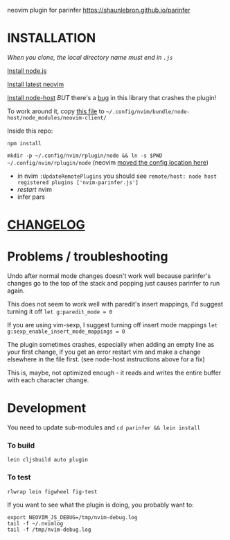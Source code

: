 neovim plugin for parinfer
https://shaunlebron.github.io/parinfer

# INSTALLATION

*When you clone, the local directory name must end in `.js`*

[Install node.js](https://nodejs.org)

[Install latest neovim](https://github.com/neovim/neovim/wiki/Installing-Neovim)

[Install node-host](https://github.com/neovim/node-host) *BUT* there's a [bug](https://github.com/neovim/node-client/issues/8) in this library that crashes the plugin!

To work around it, copy [this file](https://github.com/snoe/node-client/blob/master/index.js) to `~/.config/nvim/bundle/node-host/node_modules/neovim-client/`

Inside this repo:

`npm install`

`mkdir -p ~/.config/nvim/rplugin/node && ln -s $PWD ~/.config/nvim/rplugin/node`
(neovim [moved the config location here](https://github.com/neovim/neovim/wiki/Following-HEAD))

- in nvim `:UpdateRemotePlugins` you should see `remote/host: node host registered plugins ['nvim-parinfer.js']` 
- *restart* nvim
- infer pars

# [CHANGELOG](CHANGES.md)

# Problems / troubleshooting

Undo after normal mode changes doesn't work well because parinfer's changes go to the top of the stack and popping just causes parinfer to run again.

This does not seem to work well with paredit's insert mappings, I'd suggest turning it off `let g:paredit_mode = 0`

If you are using vim-sexp, I suggest turning off insert mode mappings `let g:sexp_enable_insert_mode_mappings = 0`

The plugin sometimes crashes, especially when adding an empty line as your first change, if you get an error restart vim and make a change elsewhere in the file first. (see node-host instructions above for a fix)

This is, maybe, not optimized enough - it reads and writes the entire buffer with each character change.

# Development

You need to update sub-modules and
`cd parinfer && lein install`

###  To build
`lein cljsbuild auto plugin`

### To test
`rlwrap lein figwheel fig-test`

If you want to see what the plugin is doing, you probably want to:
```
export NEOVIM_JS_DEBUG=/tmp/nvim-debug.log
tail -f ~/.nvimlog
tail -f /tmp/nvim-debug.log
```
